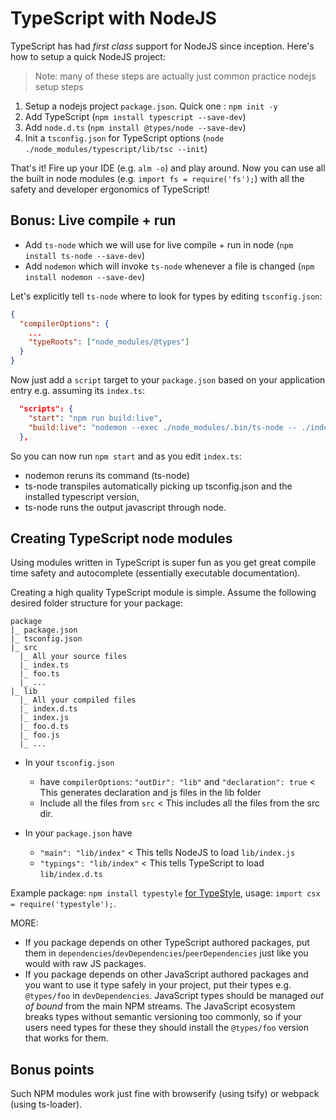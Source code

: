 # TypeScript with NodeJS
TypeScript has had *first class* support for NodeJS since inception. Here's how to setup a quick NodeJS project:

> Note: many of these steps are actually just common practice nodejs setup steps

1. Setup a nodejs project `package.json`. Quick one : `npm init -y`
1. Add TypeScript (`npm install typescript --save-dev`)
1. Add `node.d.ts` (`npm install @types/node --save-dev`)
1. Init a `tsconfig.json` for TypeScript options (`node ./node_modules/typescript/lib/tsc --init`)

That's it! Fire up your IDE (e.g. `alm -o`) and play around. Now you can use all the built in node modules (e.g. `import fs = require('fs');`) with all the safety and developer ergonomics of TypeScript!

## Bonus: Live compile + run
* Add `ts-node` which we will use for live compile + run in node (`npm install ts-node --save-dev`)
* Add `nodemon` which will invoke `ts-node` whenever a file is changed (`npm install nodemon --save-dev`)

Let's explicitly tell `ts-node` where to look for types by editing `tsconfig.json`:

```json
{
  "compilerOptions": {
    ...
    "typeRoots": ["node_modules/@types"]
  }
}
```

Now just add a `script` target to your `package.json` based on your application entry e.g. assuming its `index.ts`:

```json
  "scripts": {
    "start": "npm run build:live",
    "build:live": "nodemon --exec ./node_modules/.bin/ts-node -- ./index.ts"
  },
```

So you can now run `npm start` and as you edit `index.ts`:

* nodemon reruns its command (ts-node)
* ts-node transpiles automatically picking up tsconfig.json and the installed typescript version,
* ts-node runs the output javascript through node.

## Creating TypeScript node modules

Using modules written in TypeScript is super fun as you get great compile time safety and autocomplete (essentially executable documentation).

Creating a high quality TypeScript module is simple. Assume the following desired folder structure for your package:

```
package
|_ package.json
|_ tsconfig.json
|_ src
  |_ All your source files
  |_ index.ts
  |_ foo.ts
  |_ ...
|_ lib
  |_ All your compiled files
  |_ index.d.ts
  |_ index.js
  |_ foo.d.ts
  |_ foo.js
  |_ ...
```


* In your `tsconfig.json`
  * have `compilerOptions`: `"outDir": "lib"` and `"declaration": true` < This generates declaration and js files in the lib folder
  * Include all the files from `src` < This includes all the files from the src dir.

* In your `package.json` have
  * `"main": "lib/index"` < This tells NodeJS to load `lib/index.js`
  * `"typings": "lib/index"` < This tells TypeScript to load `lib/index.d.ts`


Example package: `npm install typestyle` [for TypeStyle](https://www.npmjs.com/package/typestyle),  usage: `import csx = require('typestyle');`.

MORE:

* If you package depends on other TypeScript authored packages, put them in `dependencies`/`devDependencies`/`peerDependencies` just like you would with raw JS packages.
* If you package depends on other JavaScript authored packages and you want to use it type safely in your project, put their types e.g. `@types/foo` in `devDependencies`. JavaScript types should be managed *out of bound* from the main NPM streams. The JavaScript ecosystem breaks types without semantic versioning too commonly, so if your users need types for these they should install the `@types/foo` version that works for them.

## Bonus points

Such NPM modules work just fine with browserify (using tsify) or webpack (using ts-loader).
